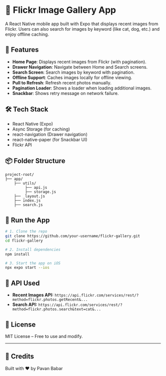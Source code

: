 # 📸 Flickr Image Gallery App

A React Native mobile app built with Expo that displays recent images from Flickr. Users can also search for images by keyword (like cat, dog, etc.) and enjoy offline caching.

## 🚀 Features

- **Home Page**: Displays recent images from Flickr (with pagination).
- **Drawer Navigation**: Navigate between Home and Search screens.
- **Search Screen**: Search images by keyword with pagination.
- **Offline Support**: Caches images locally for offline viewing.
- **Pull to Refresh**: Refresh recent photos manually.
- **Pagination Loader**: Shows a loader when loading additional images.
- **Snackbar**: Shows retry message on network failure.

## 🛠️ Tech Stack
- React Native (Expo)
- Async Storage (for caching)
- react-navigation (Drawer navigation)
- react-native-paper (for Snackbar UI)
- Flickr API

## 📦 Folder Structure
```
project-root/
├── app/
    ├── utils/
         ├── api.js
         ├── storage.js
    ├── _layout.js
    ├── index.js
    ├── search.js

```

## 📲 Run the App
```bash
# 1. Clone the repo
git clone https://github.com/your-username/flickr-gallery.git
cd flickr-gallery

# 2. Install dependencies
npm install

# 3. Start the app on iOS
npx expo start --ios
```

## 🔑 API Used
- **Recent Images API:**
  `https://api.flickr.com/services/rest/?method=flickr.photos.getRecent&...`
- **Search API:**
  `https://api.flickr.com/services/rest/?method=flickr.photos.search&text=cat&...`

## 📄 License

MIT License – Free to use and modify.

---

## 🤝 Credits

Built with ❤️ by Pavan Babar
